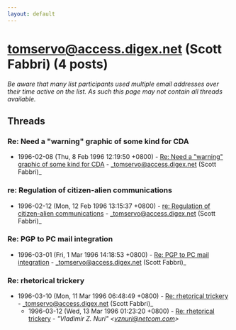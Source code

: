 ```yaml
---
layout: default
---
```


# tomservo@access.digex.net (Scott Fabbri) (4 posts)

_Be aware that many list participants used multiple email addresses over their time active on the list. As such this page may not contain all threads available._

## Threads

### Re: Need a "warning" graphic of some kind for CDA
+ 1996-02-08 (Thu, 8 Feb 1996 12:19:50 +0800) - [Re: Need a "warning" graphic of some kind for CDA](/archive/1996/02/673cbaf3d91d4da7788579800cf5c5bb9422e08527c19573265575cd12b617cc) - _tomservo@access.digex.net (Scott Fabbri)_

### re: Regulation of citizen-alien communications
+ 1996-02-12 (Mon, 12 Feb 1996 13:15:37 +0800) - [re: Regulation of citizen-alien communications](/archive/1996/02/5af1aa763849a90e6d93cc9ec62e1c92c495b130f07f27352ac62e51200b2ca4) - _tomservo@access.digex.net (Scott Fabbri)_

### Re: PGP to PC mail integration
+ 1996-03-01 (Fri, 1 Mar 1996 14:18:53 +0800) - [Re: PGP to PC mail integration](/archive/1996/03/85f912a9f1ca98a3fc030f4473560c6f93a3d4b2d0bc8073f6f54a8413dd5d47) - _tomservo@access.digex.net (Scott Fabbri)_

### Re: rhetorical trickery
+ 1996-03-10 (Mon, 11 Mar 1996 06:48:49 +0800) - [Re: rhetorical trickery](/archive/1996/03/59c924f4f661e0bd538f1ce3fe228d40b1927e49c96399734ecf8f2e8b3f626c) - _tomservo@access.digex.net (Scott Fabbri)_
  + 1996-03-12 (Wed, 13 Mar 1996 01:23:20 +0800) - [Re: rhetorical trickery](/archive/1996/03/2fe005ce39b95df7ce10ac60e228062891a725a022c0637b7021e88b3f39f1b2) - _"Vladimir Z. Nuri" \<vznuri@netcom.com\>_

